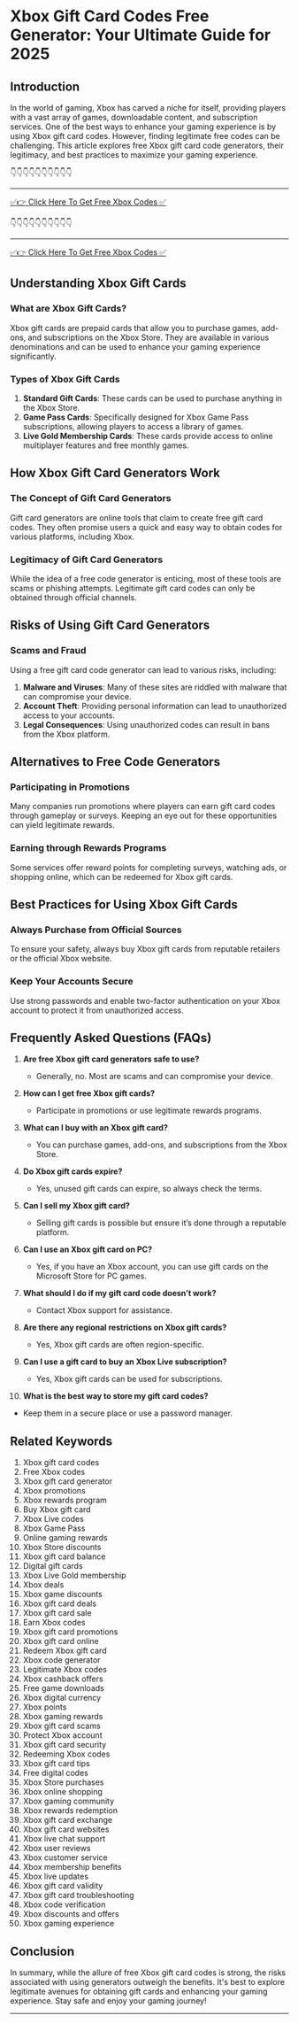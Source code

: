 
# Xbox Gift Card Codes Free Generator: Your Ultimate Guide for 2025

## Introduction

In the world of gaming, Xbox has carved a niche for itself, providing players with a vast array of games, downloadable content, and subscription services. One of the best ways to enhance your gaming experience is by using Xbox gift card codes. However, finding legitimate free codes can be challenging. This article explores free Xbox gift card code generators, their legitimacy, and best practices to maximize your gaming experience.

👇👇👇👇👇👇👇👇👇👇

---
[✅👉 Click Here To Get Free Xbox Codes ✅](https://therewardgate.com/free-xbox/)

👇👇👇👇👇👇👇👇👇👇

---
[✅👉 Click Here To Get Free Xbox Codes ✅](https://therewardgate.com/free-xbox/)

## Understanding Xbox Gift Cards

### What are Xbox Gift Cards?

Xbox gift cards are prepaid cards that allow you to purchase games, add-ons, and subscriptions on the Xbox Store. They are available in various denominations and can be used to enhance your gaming experience significantly.

### Types of Xbox Gift Cards

1. **Standard Gift Cards**: These cards can be used to purchase anything in the Xbox Store.
2. **Game Pass Cards**: Specifically designed for Xbox Game Pass subscriptions, allowing players to access a library of games.
3. **Live Gold Membership Cards**: These cards provide access to online multiplayer features and free monthly games.

## How Xbox Gift Card Generators Work

### The Concept of Gift Card Generators

Gift card generators are online tools that claim to create free gift card codes. They often promise users a quick and easy way to obtain codes for various platforms, including Xbox.

### Legitimacy of Gift Card Generators

While the idea of a free code generator is enticing, most of these tools are scams or phishing attempts. Legitimate gift card codes can only be obtained through official channels.

## Risks of Using Gift Card Generators

### Scams and Fraud

Using a free gift card code generator can lead to various risks, including:

1. **Malware and Viruses**: Many of these sites are riddled with malware that can compromise your device.
2. **Account Theft**: Providing personal information can lead to unauthorized access to your accounts.
3. **Legal Consequences**: Using unauthorized codes can result in bans from the Xbox platform.

## Alternatives to Free Code Generators

### Participating in Promotions

Many companies run promotions where players can earn gift card codes through gameplay or surveys. Keeping an eye out for these opportunities can yield legitimate rewards.

### Earning through Rewards Programs

Some services offer reward points for completing surveys, watching ads, or shopping online, which can be redeemed for Xbox gift cards.

## Best Practices for Using Xbox Gift Cards

### Always Purchase from Official Sources

To ensure your safety, always buy Xbox gift cards from reputable retailers or the official Xbox website.

### Keep Your Accounts Secure

Use strong passwords and enable two-factor authentication on your Xbox account to protect it from unauthorized access.

## Frequently Asked Questions (FAQs)

1. **Are free Xbox gift card generators safe to use?**
   - Generally, no. Most are scams and can compromise your device.

2. **How can I get free Xbox gift cards?**
   - Participate in promotions or use legitimate rewards programs.

3. **What can I buy with an Xbox gift card?**
   - You can purchase games, add-ons, and subscriptions from the Xbox Store.

4. **Do Xbox gift cards expire?**
   - Yes, unused gift cards can expire, so always check the terms.

5. **Can I sell my Xbox gift card?**
   - Selling gift cards is possible but ensure it’s done through a reputable platform.

6. **Can I use an Xbox gift card on PC?**
   - Yes, if you have an Xbox account, you can use gift cards on the Microsoft Store for PC games.

7. **What should I do if my gift card code doesn’t work?**
   - Contact Xbox support for assistance.

8. **Are there any regional restrictions on Xbox gift cards?**
   - Yes, Xbox gift cards are often region-specific.

9. **Can I use a gift card to buy an Xbox Live subscription?**
   - Yes, Xbox gift cards can be used for subscriptions.

10. **What is the best way to store my gift card codes?**
   - Keep them in a secure place or use a password manager.

## Related Keywords

1. Xbox gift card codes
2. Free Xbox codes
3. Xbox gift card generator
4. Xbox promotions
5. Xbox rewards program
6. Buy Xbox gift card
7. Xbox Live codes
8. Xbox Game Pass
9. Online gaming rewards
10. Xbox Store discounts
11. Xbox gift card balance
12. Digital gift cards
13. Xbox Live Gold membership
14. Xbox deals
15. Xbox game discounts
16. Xbox gift card deals
17. Xbox gift card sale
18. Earn Xbox codes
19. Xbox gift card promotions
20. Xbox gift card online
21. Redeem Xbox gift card
22. Xbox code generator
23. Legitimate Xbox codes
24. Xbox cashback offers
25. Free game downloads
26. Xbox digital currency
27. Xbox points
28. Xbox gaming rewards
29. Xbox gift card scams
30. Protect Xbox account
31. Xbox gift card security
32. Redeeming Xbox codes
33. Xbox gift card tips
34. Free digital codes
35. Xbox Store purchases
36. Xbox online shopping
37. Xbox gaming community
38. Xbox rewards redemption
39. Xbox gift card exchange
40. Xbox gift card websites
41. Xbox live chat support
42. Xbox user reviews
43. Xbox customer service
44. Xbox membership benefits
45. Xbox live updates
46. Xbox gift card validity
47. Xbox gift card troubleshooting
48. Xbox code verification
49. Xbox discounts and offers
50. Xbox gaming experience

## Conclusion

In summary, while the allure of free Xbox gift card codes is strong, the risks associated with using generators outweigh the benefits. It's best to explore legitimate avenues for obtaining gift cards and enhancing your gaming experience. Stay safe and enjoy your gaming journey!

---
